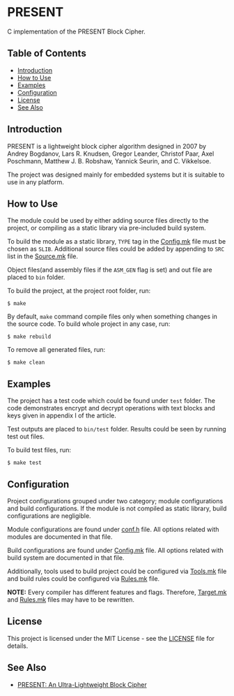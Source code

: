 # PRESENT

C implementation of the PRESENT Block Cipher.

## Table of Contents
- [Introduction](#introduction)
- [How to Use](#how-to-use)
- [Examples](#examples)
- [Configuration](#configuration)
- [License](#license)
- [See Also](#see-also)

## Introduction

PRESENT is a lightweight block cipher algorithm designed in 2007 by Andrey
Bogdanov, Lars R. Knudsen, Gregor Leander, Christof Paar, Axel Poschmann,
Matthew J. B. Robshaw, Yannick Seurin, and C. Vikkelsoe.

The project was designed mainly for embedded systems but it is suitable to
use in any platform.

## How to Use

The module could be used by either adding source files directly to the
project, or compiling as a static library via pre-included build system.

To build the module as a static library, `TYPE` tag in the
[Config.mk](build/Config.mk) file must be chosen as `SLIB`. Additional source
files could be added by appending to `SRC` list in the
[Source.mk](build/Source.mk) file.

Object files(and assembly files if the `ASM_GEN` flag is set) and out file
are placed to `bin` folder.

To build the project, at the project root folder, run:

```
$ make
```

By default, `make` command compile files only when something changes in the
source code. To build whole project in any case, run:

```
$ make rebuild
```

To remove all generated files, run:

```
$ make clean
```

## Examples

The project has a test code which could be found under `test` folder. The code
demonstrates encrypt and decrypt operations with text blocks and keys given in
appendix I of the article.

Test outputs are placed to `bin/test` folder. Results could be seen by running
test out files.

To build test files, run:

```
$ make test
```

## Configuration

Project configurations grouped under two category; module configurations and
build configurations. If the module is not compiled as static library, build
configurations are negligible.

Module configurations are found under [conf.h](conf/conf.h) file. All options
related with modules are documented in that file.

Build configurations are found under [Config.mk](build/Config.mk) file. All
options related with build system are documented in that file.

Additionally, tools used to build project could be configured via
[Tools.mk](build/Tools.mk) file and build rules could be configured via
[Rules.mk](build/Rules.mk) file.

__NOTE:__ Every compiler has different features and flags. Therefore,
[Target.mk](build/Target.mk) and [Rules.mk](build/Rules.mk) files may have
to be rewritten.

## License

This project is licensed under the MIT License - see the
[LICENSE](LICENSE) file for details.

## See Also

- [PRESENT: An Ultra-Lightweight Block Cipher](
https://link.springer.com/chapter/10.1007%2F978-3-540-74735-2_31)
